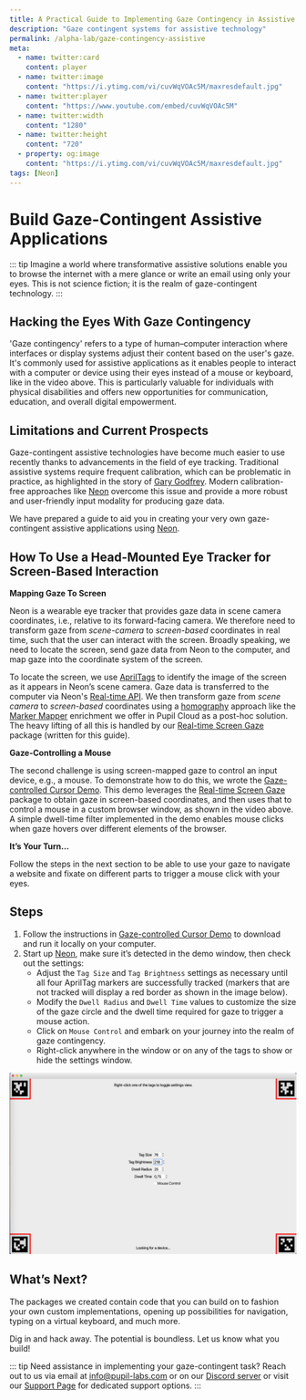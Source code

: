 ```yaml
---
title: A Practical Guide to Implementing Gaze Contingency in Assistive Technology
description: "Gaze contingent systems for assistive technology"
permalink: /alpha-lab/gaze-contingency-assistive
meta:
  - name: twitter:card
    content: player
  - name: twitter:image
    content: "https://i.ytimg.com/vi/cuvWqVOAc5M/maxresdefault.jpg"
  - name: twitter:player
    content: "https://www.youtube.com/embed/cuvWqVOAc5M"
  - name: twitter:width
    content: "1280"
  - name: twitter:height
    content: "720"
  - property: og:image
    content: "https://i.ytimg.com/vi/cuvWqVOAc5M/maxresdefault.jpg"
tags: [Neon]
---
```


<script setup>
import TagLinks from '@components/TagLinks.vue'
</script>

# Build Gaze-Contingent Assistive Applications

<TagLinks :tags="$frontmatter.tags" />

<Youtube src="cuvWqVOAc5M"/>

::: tip
Imagine a world where transformative assistive solutions enable you to browse the internet with a mere glance or write an email using only your eyes. This is not science fiction; it is the realm of gaze-contingent technology.
:::

## Hacking the Eyes With Gaze Contingency

'Gaze contingency' refers to a type of human–computer interaction where interfaces or display systems adjust their content based on the user's gaze. It's commonly used for assistive applications as it enables people to interact with a computer or device using their eyes instead of a mouse or keyboard, like in the video above. This is particularly valuable for individuals with physical disabilities and offers new opportunities for communication, education, and overall digital empowerment.

## Limitations and Current Prospects

Gaze-contingent assistive technologies have become much easier to use recently thanks to advancements in the field of eye tracking. Traditional assistive systems require frequent calibration, which can be problematic in practice, as highlighted in the story of [Gary Godfrey](https://pupil-labs.com/blog/community/cycling-for-als/). Modern calibration-free approaches like [Neon](https://pupil-labs.com/products/neon/) overcome this issue and provide a more robust and user-friendly input modality for producing gaze data.

We have prepared a guide to aid you in creating your very own gaze-contingent assistive applications using [Neon](https://pupil-labs.com/products/neon/).

## How To Use a Head-Mounted Eye Tracker for Screen-Based Interaction

**Mapping Gaze To Screen**

Neon is a wearable eye tracker that provides gaze data in scene camera coordinates, i.e., relative to its forward-facing
camera. We therefore need to transform gaze from _scene-camera_ to _screen-based_ coordinates in real time, such that
the user can interact with the screen. Broadly speaking, we need to locate the screen, send gaze data from Neon to the
computer, and map gaze into the coordinate system of the screen.

To locate the screen, we use [AprilTags](https://april.eecs.umich.edu/software/apriltag) to identify the image of the
screen as it appears in Neon’s scene camera. Gaze data is transferred to the computer via Neon's
[Real-time API](https://docs.pupil-labs.com/neon/real-time-api/). We then transform gaze from _scene camera_ to _screen-based_
coordinates using a [homography](<https://en.m.wikipedia.org/wiki/Homography_(computer_vision)>) approach like the [Marker Mapper](https://docs.pupil-labs.com/neon/pupil-cloud/enrichments/marker-mapper/)
enrichment we offer in Pupil Cloud as a post-hoc solution. The heavy lifting of all this is handled by
our [Real-time Screen Gaze](https://github.com/pupil-labs/realtime-screen-gaze/) package (written for this guide).

**Gaze-Controlling a Mouse**

The second challenge is using screen-mapped gaze to control an input device, e.g., a mouse. To demonstrate how to do this, we
wrote the [Gaze-controlled Cursor Demo](https://github.com/pupil-labs/gaze-controlled-cursor-demo). This demo leverages the
[Real-time Screen Gaze](https://github.com/pupil-labs/realtime-screen-gaze/) package to obtain gaze in screen-based coordinates, and then uses
that to control a mouse in a custom browser window, as shown in the video above. A simple dwell-time filter implemented
in the demo enables mouse clicks when gaze hovers over different elements of the browser.

**It’s Your Turn…**

Follow the steps in the next section to be able to use your gaze to navigate a website and fixate on different parts to trigger a mouse click with your eyes.

## Steps

1. Follow the instructions in [Gaze-controlled Cursor Demo](https://github.com/pupil-labs/gaze-controlled-cursor-demo) to download and run it locally on your computer.
2. Start up [Neon](https://docs.pupil-labs.com/neon/data-collection/first-recording/), make sure it’s detected in the demo window, then check out the settings:
   - Adjust the `Tag Size` and `Tag Brightness` settings as necessary until all four AprilTag markers are successfully tracked (markers that are not tracked will display a red border as shown in the image below).
   - Modify the `Dwell Radius` and `Dwell Time` values to customize the size of the gaze circle and the dwell time required for gaze to trigger a mouse action.
   - Click on `Mouse Control` and embark on your journey into the realm of gaze contingency.
   - Right-click anywhere in the window or on any of the tags to show or hide the settings window.

![Gaze-controlled Cursor Demo settings](./Settings-gaze-controlled-cursor-demo.png)

## What’s Next?

The packages we created contain code that you can build on to fashion your own custom implementations, opening up
possibilities for navigation, typing on a virtual keyboard, and much more.

Dig in and hack away. The potential is boundless. Let us know what you build!

::: tip
Need assistance in implementing your gaze-contingent task? Reach out to us via email at [info@pupil-labs.com](mailto:info@pupil-labs.com) or on our [Discord server](https://pupil-labs.com/chat/) or visit our [Support Page](https://pupil-labs.com/products/support/) for dedicated support options.
:::
